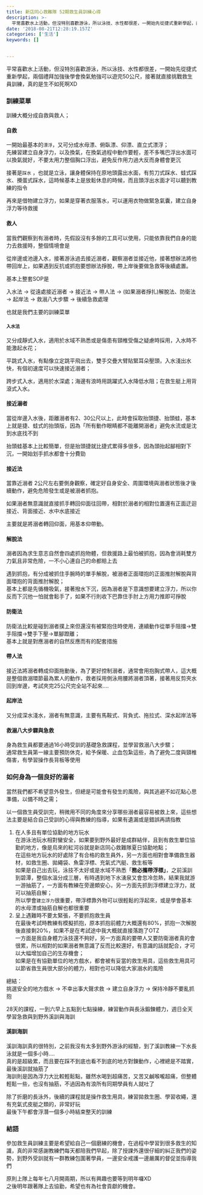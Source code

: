 ```yaml
---
title: 新店同心救難隊 52期救生員訓練心得
description: >-
  平常喜歡水上活動，但沒特別喜歡游泳，所以泳技、水性都很差，一開始先從捷式重新學起，兩個禮拜加強後學會換氣勉強可以遊完50公尺，接著就直接挑戰救生員訓練，真的是生不如死啊XD
date: '2018-08-21T12:28:19.157Z'
categories: ['生活']
keywords: []

  
---
```


平常喜歡水上活動，但沒特別喜歡游泳，所以泳技、水性都很差，一開始先從捷式重新學起，兩個禮拜加強後學會換氣勉強可以遊完50公尺，接著就直接挑戰救生員訓練，真的是生不如死啊XD

### 訓練菜單

訓練大概分成自救與救人；

#### 自救

一開始最基本的`漂浮`，又可分成水母漂、俯臥漂、仰漂、直立式漂浮；  
先練習建立自身浮力，以及換氣，在換氣過程中動作要輕，差不多嘴巴浮出水面可以換氣就好，不要太用力整個胸口浮出，避免反作用力過大反而身體會更沉

接著是`踩水`  ，也就是立泳，讓身體保持在原地頭露出水面，有剪刀式踩水、蛙式踩水、攪蛋式踩水，這時候基本上是放鬆休息的時候，而且頭浮出水面才可以聽到教練的指令

再來是借物建立浮力，如果是穿著衣服落水，可以運用衣物做緊急氣囊，建立自身浮力等待救援

#### 救人

當我們觀察到有溺者時，先假設沒有多餘的工具可以使用，只能依靠我們自身的能力去救援時，整個情境會是

從岸邊或池邊入水，接著游泳過去接近溺者，觀察溺者並接近他，接著想辦法將他帶回岸上，如果遇到反抗或抓抱要想辦法掙脫，帶上岸後要做急救等後續處置。

基本上整套SOP是

入水法 -> 從遠處接近溺者 -> 接近法 -> 帶人法 -> (如果溺者掙扎)解脫法、防衛法 -> 起岸法 -> 救溺八大步驟 -> 後續急救處理

也就是我們主要的訓練菜單

#### `入水法`

又分成靜式入水，適用於水域不熟悉或是傷患有頸椎受傷之疑慮時採用，入水時不能激起水花；

平跳式入水，有點像立定跳平飛出去，雙手交疊大臂貼緊耳朵壓頭，入水淺出水快，有個初速度可以快速接近溺者；

跨步式入水，適用於水深處；海邊有浪時用跳躍式入水降低水阻；在救生艇上用背滾式入水。

#### 接近溺者

當從岸邊入水後，距離溺者有2、30公尺以上，此時會採取抬頭捷、抬頭蛙，基本上就是捷、蛙式的抬頭版，因為「所有動作眼睛都不能離開溺者」避免水流或是沈到水底找不到

抬頭蛙基本上比較簡單，但是抬頭捷就比捷式累得多很多，因為頭抬起腳相對下沉，一開始划手抓水都會十分費勁

#### 接近法

當靠近溺者 2公尺左右要側身觀察，確定好自身安全、周圍環境與溺者狀態後才後續動作，避免危險發生或是被溺者抓抱。

如果溺者無意識就直接抓手轉回仰面往回帶，相對於溺者的相對位置還有正面迂迴接近、背面接近、水中水底接近

主要就是將溺者轉回仰面，用基本仰帶動。

#### 解脫法

溺者因為求生意志自然會四處抓抱物體，但救援路上最怕被抓抱，因為會消耗雙方力氣且非常危險，一不小心連自己的命都賠上去

遇到抓抱，有分成被抓住手腕時的單手解脫，被溺者正面環抱的正面推肘解脫與背面環抱的背面推肘解脫；  
基本上都是先循機吸氣，接著撥水下沉，因為溺者是下意識想要建立浮力，所以你反而下沉他一怕就會鬆手了，如果不行則收下巴靠住手肘上方用力推即可掙脫

#### 防衛法

防衛法比較是碰到溺者撲上來但還沒有被緊抱住時使用，連續動作從單手阻擋->雙手阻擋->雙手下壓->單腳蹬離；  
基本上就是對應溺者的自然反應而有的配套措施

#### 帶人法

接近法將溺者轉成仰面拖動後，為了更好控制溺者，通常會用抱胸式帶人，這大概是整個救溺環節最為累人的動作，救者採用側泳用腰將溺者頂著，接著用反剪夾水回到岸邊，考試夾完25公尺完全站不起來….

#### 起岸法

又分成深水淺水，溺者有無意識，主要有馬鞍式、背負式、拖拉式、深水起岸法等

#### 救溺八大步驟與急救

身為救生員都要通過16小時受訓的基礎急救課程，並學習救溺八大步驟；  
通常救生員第一線主要預防休克，給予保暖、止血包紮這些，為了避免二度與頸椎傷害，有學習操作長背板等使用

### 如何身為一個良好的溺者

當然我們都不希望意外發生，但總是可能會有發生的風險，與其逃避不如花點心思準備，以備不時之需；

以一個救生員受訓完，稍微用不同的角度來分享哪些溺者最容易被救上來，這些想法主要是結合自己受訓的心得與教練的指導，如果有遺漏或是錯誤再請指教

1.  在人多且有單位協勤的地方玩水  
    在游泳池玩水相對蠻安全，如果要到野外最好是成群結伴，且到有救生單位協勤的地方，像是烏來的紅河谷就是新店同心救難隊夏日協勤地點；  
    在這些地方玩水的好處除了有合格的救生員外，另一方面也相對會準備救生器材，如救生圈、拋繩袋、魚雷浮標、充氣式汽艇、救生板等  
    如果是自己出去玩，泳技不太好或是水域不熟悉「**務必攜帶浮標」**，之前溪訓到碧潭，整個水溫分成三層，有時遇到地下水湧泉又會忽冷忽熱，結果我就游一游抽筋了，一方面有教練在旁邊頗安心，另一方面先抓到浮標建立浮力，就可以抽筋自解；  
    所以學會`建立浮力`很重要，帶浮標靠外物可以很輕鬆的浮起來，或是學會基本的水母漂或抽筋自解也都很重要
2.  呈上遇難時不要太緊張，不要抓抱救生員  
    在最後考試時教練有模擬抓抱，原本抓抱前體力大概還有80%，抓抱一次解脫後直接剩20%，如果不是在考試途中我大概就直接落跑了OTZ   
    一方面是我自身體力泳技還不夠好，另一方面真的要帶人又要防衛溺者真的會很累，所以相對的如果溺者無意識了反而比較還好，有意識的話就配合，才可以大幅增加自己的生存機會；  
    如果是在有協勤單位的地方戲水，都會被有妥當的救生用具，這些救生用具可以節省救生員很大部分的體力，相對也可以降低大家溺水的風險

總結：  
挑選安全的地方戲水 -> 不幸出事大聲求救 -> 建立自身浮力 -> 保持冷靜不要亂抓抱

28天的課程，一到六早上五點到七點操練，練習動作與長泳鍛鍊體力，週日全天學習急救與到野外溪訓與海訓

#### 溪訓海訓

溪訓海訓真的很特別，之前我沒有太多到野外游泳的經驗，到了溪訓教練一下水長泳就是一個多小時….   
真的是超級累，而且要在踩不到底也看不到底的地方對鍊動作，心裡總是不踏實，最後溪訓就抽筋了  
海訓則是因為浮力大比較輕鬆點，雖然水喝到超痛苦，又苦又鹹喉嚨超痛，但整體輕鬆一些，也沒有抽筋，不過因為有浪所有同期學員有人就吐了

除了折磨的長泳外，後續的課程就是操作救生用具，練習拋救生圈、學習收繩，還有充氣式皮艇之類的，非常好玩  
最後下午都會浮潛一個多小時結束整天的訓練

### 結語

參加救生員訓練主要是希望給自己一個磨練的機會，在過程中學習到很多救生的知識，真的非常感謝教練們每天都陪我們早起，除了授課外還很仔細的糾正我們的姿勢，到野外受訓就有一群教練包圍著學員，一邊安全戒護一邊嚴厲的督促並指導我們

原則上隊上每年七八月開兩期，所以有興趣也要等到明年囉XD   
之後明年跟著隊上去協勤，希望也有為社會貢獻的機會。